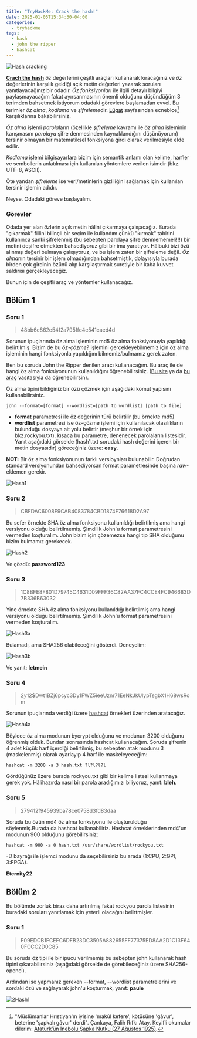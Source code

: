 ```yaml
---
title: "TryHackMe: Crack the hash!"
date: 2025-01-05T15:34:30-04:00
categories:
  - tryhackme
tags:
  - hash
  - john the ripper
  - hashcat
---
```


![Hash cracking](/assets/images/tryhackme-cracking-hashes/cracking-hashes.jpeg)

**[Crach the hash](https://tryhackme.com/r/room/crackthehash)** *öz* değerlerini çeşitli araçları kullanarak kıracağınız ve *öz* değerlerinin karşılık geldiği açık metin değerleri yazarak soruları yanıtlayacağınız bir odadır. *Öz fonksiyonları* ile ilgili detaylı bilgiyi paylaşmayacağım fakat ayırsanmasının önemli olduğunu düşündüğüm 3 terimden bahsetmek istiyorum odadaki görevlere başlamadan evvel. Bu terimler *öz alma*, *kodlama* ve *şifreleme*dir. [Lügat](\2025-01-04-lugat.md) sayfasından ecnebice[^1] karşılıklarına bakabilirsiniz. 

*Öz alma* işlemi *parola*ların (özellikle *şifreleme* kavramı ile *öz alma* işleminin karışmasını *parolaya* şifre denmesinden kaynaklandığını düşünüyorum) tersinir olmayan bir matematiksel fonksiyona girdi olarak verilmesiyle elde edilir.

*Kodlama* işlemi bilgisayarlara bizim için semantik anlamı olan kelime, harfler ve sembollerin anlatılması için kullanılan yöntemlere verilen isimdir (bkz. UTF-8, ASCII).

Öte yandan *şifreleme* ise veri/metinlerin gizliliğini sağlamak için kullanılan tersinir işlemin adıdır. 

Neyse. Odadaki göreve başlayalım.

### Görevler

 Odada yer alan *öz*lerin açık metin hâlini çıkarmaya çalışacağız. Burada "çıkarmak" fillini bilinçli bir seçim ile kullandım çünkü "kırmak" tabirini kullanınca sanki şifrelenmiş (bu sebepten parolaya şifre denmememeli!!!) bir metini deşifre etmekten bahsediyoruz gibi bir ima yaratıyor. Hâlbuki bizi özü alınmış değeri bulmaya çalışıyoruz, ve bu işlem zaten bir şifreleme değil. *Öz alma*nın tersinir bir işlem olmadığından bahsetmiştik, dolayısıyla burada birden çok girdinin özünü alıp karşılaştırmak suretiyle bir kaba kuvvet saldırısı gerçekleyeceğiz.

 Bunun için de çeşitli araç ve yöntemler kullanacağız.

## Bölüm 1
### Soru 1
> 48bb6e862e54f2a795ffc4e541caed4d

Sorunun ipuçlarında öz alma işleminin md5 öz alma fonksiyonuyla yapıldığı belirtilmiş. Bizim de bu *öz-çözme*? işlemini gerçekleyebilmemiz için öz alma işleminin hangi fonksiyonla yapıldığını bilmemiz/bulmamız gerek zaten.

Ben bu soruda John the Ripper denilen aracı kullanacağım. Bu araç ile de hangi öz alma fonksiyonunun kullanıldığını öğrenebilirsiniz. ([Bu site](https://hashes.com/en/decrypt/hash) ya da [bu araç](https://gitlab.com/kalilinux/packages/hash-identifier/-/tree/kali/master) vasıtasıyla da öğrenebilirsin).

Öz alma tipini bildiğiniz bir özü çözmek için aşağıdaki komut yapısını kullanabilirsiniz.

`john --format=[format] --wordlist=[path to wordlist] [path to file]`

* **format** parametresi ile öz değerinin türü belirtilir (bu örnekte md5)
* **wordlist** parametresi ise öz-çözme işlemi için kullanılacak olasılıkların bulunduğu dosyaya ait yolu belirtir (meşhur bir örnek için bkz.rockyou.txt). kısaca bu parametre, denenecek parolaların listesidir. Yanıt aşağıdaki görselde (hash1.txt sorudaki hash değerini içeren bir metin dosyasıdır) göreceğiniz üzere: **easy**.

**NOT:** Bir öz alma fonksiyonunun farklı versioynları bulunabilir. Doğrudan standard versiyonundan bahsediyorsan format parametresinde başına *raw-* eklemen gerekir. 

![Hash1](/assets/images/tryhackme-cracking-hashes/hash1.PNG)


### Soru 2
> CBFDAC6008F9CAB4083784CBD1874F76618D2A97 

Bu sefer örnekte SHA öz alma fonksiyonu kullanıldığı belirtilmiş ama hangi versiyonu olduğu belirtilmemiş. Şimdilik John'u format parametresini vermeden koşturalım. John bizim için çözemezse hangi tip SHA olduğunu bizim bulmamız gerekecek.

![Hash2](/assets/images/tryhackme-cracking-hashes/hash2.PNG)

Ve çözdü: **password123**

### Soru 3
>1C8BFE8F801D79745C4631D09FFF36C82AA37FC4CCE4FC946683D7B336B63032

Yine örnekte SHA öz alma fonksiyonu kullanıldığı belirtilmiş ama hangi versiyonu olduğu belirtilmemiş. Şimdilik John'u format parametresini vermeden koşturalım. 

![Hash3a](/assets/images/tryhackme-cracking-hashes/hash3-a.PNG)

Bulamadı, ama SHA256 olabileceğini gösterdi. Deneyelim:

![Hash3b](/assets/images/tryhackme-cracking-hashes/hash3-b.PNG)

Ve yanıt: **letmein**

### Soru 4

> $2y$12$Dwt1BZj6pcyc3Dy1FWZ5ieeUznr71EeNkJkUlypTsgbX1H68wsRom

Sorunun ipuçlarında verdiği üzere [hashcat](https://hashcat.net/wiki/doku.php?id=example_hashes) örnekleri üzerinden aratacağız.

![Hash4a](/assets/images/tryhackme-cracking-hashes/hash4-a.PNG)

Böylece öz alma modunun bycrypt olduğunu ve modunun 3200 olduğunu öğrenmiş olduk. Bundan sonrasında hashcat kullanacağım. Soruda şifrenin 4 adet küçük harf içerdiği belirtilmiş, bu sebepten atak modunu 3 (maskelenmiş) olarak ayarlayıp 4 harf ile maskeleyeceğim:

`hashcat -m 3200 -a 3 hash.txt ?l?l?l?l`

Gördüğünüz üzere burada rockyou.txt gibi bir kelime listesi kullanmaya gerek yok. Hâlihazırda nasıl bir parola aradığımızı biliyoruz, yanıt: **bleh**.


### Soru 5
> 279412f945939ba78ce0758d3fd83daa

Soruda bu özün md4 öz alma fonksiyonu ile oluşturulduğu söylenmiş.Burada da hashcat kullanabiliriz. Hashcat örneklerinden md4'un modunun 900 olduğunu görebilirsiniz:

`hashcat -m 900 -a 0 hash.txt /usr/share/wordlist/rockyou.txt`

-D bayrağı ile işlemci modunu da seçebilirsiniz bu arada (1:CPU, 2:GPI, 3:FPGA).

**Eternity22**

## Bölüm 2
Bu bölümde zorluk biraz daha artırılmış fakat rockyou parola listesinin buradaki soruları yanıtlamak için yeterli olacağını belirtmişler.

### Soru 1

> F09EDCB1FCEFC6DFB23DC3505A882655FF77375ED8AA2D1C13F640FCCC2D0C85

Bu soruda öz tipi ile bir ipucu verilmemiş bu sebepten john kullanarak hash tipini çıkarabilirsiniz (aşağıdaki görselde de görebileceğiniz üzere SHA256-opencl).

Ardından ise yapmanız gereken --format, --wordlist parametrelerini ve sordaki özü ve sağlayarak john'u koşturmak, yanıt: **paule**

![2Hash1](/assets/images/tryhackme-cracking-hashes/2hash1.PNG)



[^1]: "Müslümanlar Hrıstiyan'ın iyisine 'makûl kefere', kötüsüne 'gâvur', beterine 'şapkalı gâvur' derdi". Çankaya, Falih Rıfkı Atay. Keyifli okumalar dilerim: [Atatürk’ün İnebolu Şapka Nutku (27 Ağustos 1925)](https://isteataturk.com/g/icerik/Ataturkun-Inebolu-Sapka-Nutku-27081925/1610). 




